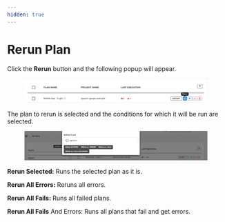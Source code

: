 ```yaml
---
hidden: true
---
```


# Rerun Plan

Click the **Rerun** button and the following popup will appear.

<figure><img src="../../.gitbook/assets/Ekran Resmi 2023-06-21 00.41.12.png" alt=""><figcaption></figcaption></figure>

The plan to rerun is selected and the conditions for which it will be run are selected.

<figure><img src="../../.gitbook/assets/Ekran Resmi 2023-06-21 00.42.15.png" alt=""><figcaption></figcaption></figure>

**Rerun Selected:** Runs the selected plan as it is.

**Rerun All Errors:** Reruns all errors.

**Rerun All Fails:** Runs all failed plans.

**Rerun All Fails** And Errors: Runs all plans that fail and get errors.
